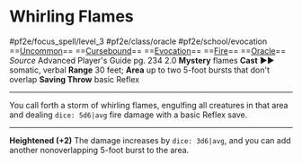 # Whirling Flames
#pf2e/focus_spell/level_3 #pf2e/class/oracle #pf2e/school/evocation 
==[Uncommon](Uncommon.md)== ==[Cursebound](Cursebound.md)== ==[Evocation](Evocation.md)== ==[Fire](Fire.md)== ==[Oracle](Oracle.md)==
*Source* Advanced Player's Guide pg. 234 2.0
**Mystery** flames
**Cast** ►► somatic, verbal
**Range** 30 feet; **Area** up to two 5-foot bursts that don't overlap
**Saving Throw** basic Reflex

---
You call forth a storm of whirling flames, engulfing all creatures in that area and dealing `dice: 5d6|avg` fire damage with a basic Reflex save.

<hr>

**Heightened (+2)** The damage increases by `dice: 3d6|avg`, and you can add another nonoverlapping 5-foot burst to the area.